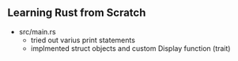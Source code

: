 ## Learning Rust from Scratch

- src/main.rs
   - tried out varius print statements
   - implmented struct objects and custom Display function (trait)
